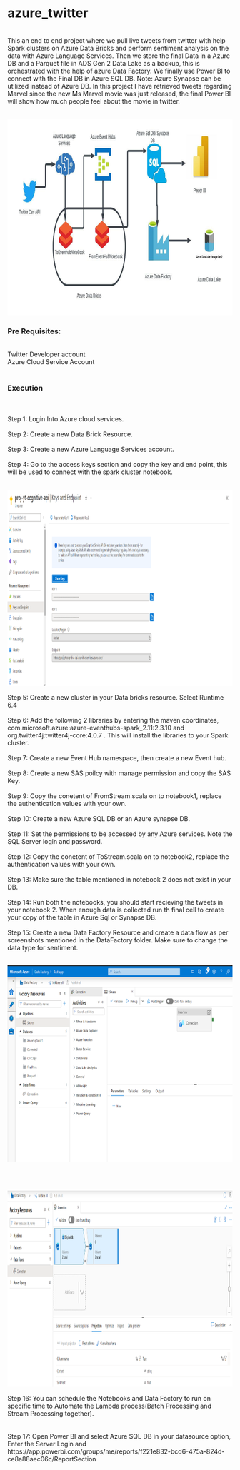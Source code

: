 # azure_twitter
<br>
This an end to end project where we pull live tweets from twitter with help Spark clusters on Azure Data Bricks and perform sentiment analysis on the data with Azure Language Services. Then we store the final Data in a Azure DB and a Parquet file in ADS Gen 2 Data Lake as a backup, this is orchestrated with the help of azure Data Factory. We finally use Power BI to connect with the Final DB in Azure SQL DB. Note: Azure Synapse can be utilized instead of Azure DB. In this project I have retrieved tweets regarding Marvel since the new Ms Marvel movie was just released, the final Power BI will show how much people feel about the movie in twitter.
<br>
<br>
<p>
    <img src="https://raw.githubusercontent.com/hari2595/azure_twitter/main/Azure%20DFD.jpeg" width="880" height="440" />
</p>
<h3> Pre Requisites: </h3><br>
Twitter Developer account <br>
Azure Cloud Service Account <br>
<br>
<h3> Execution </h3>
<br>
<br>
Step 1: Login Into Azure cloud services. <br><br>
Step 2: Create a new Data Brick Resource. <br><br>
Step 3: Create a new Azure Language Services account. <br><br>
Step 4: Go to the access keys section and copy the key and end point, this will be used to connect with the spark cluster notebook. <br><br>
<p>
    <img src="https://raw.githubusercontent.com/hari2595/azure_twitter/main/Azure%20Lanugage%20Services/cognitive-service-key-and-endpoints.PNG" width="880" height="440" />
</p>
Step 5: Create a new cluster in your Data bricks resource. Select Runtime 6.4 <br><br>
Step 6: Add the following 2 libraries by entering the maven coordinates, com.microsoft.azure:azure-eventhubs-spark_2.11:2.3.10 and org.twitter4j:twitter4j-core:4.0.7 . This will install the libraries to your Spark cluster. <br><br>
Step 7: Create a new Event Hub namespace, then create a new Event hub. <br><br>
Step 8: Create a new SAS poilcy with manage permission and copy the SAS Key. <br><br>
Step 9: Copy the conetent of FromStream.scala on to notebook1, replace the authentication values with your own. <br><br>
Step 10: Create a new Azure SQL DB or an Azure synapse DB.<br><br>
Step 11: Set the permissions to be accessed by any Azure services. Note the SQL Server login and password. <br><br>
Step 12: Copy the conetent of ToStream.scala on to notebook2, replace the authentication values with your own. <br><br>
Step 13: Make sure the table mentioned in notebook 2 does not exist in your DB. <br><br>
Step 14: Run both the notebooks, you should start recieving the tweets in your notebook 2. When enough data is collected run th final cell to create your copy of the table in Azure Sql or Synapse DB. <br><br>
Step 15: Create a new Data Factory Resource and create a data flow as per screenshots mentioned in the DataFactory folder. Make sure to change the data type for sentiment.<br><br>
<p>
    <img src="https://github.com/hari2595/azure_twitter/blob/main/Data%20Factory/2.PNG" width="880" height="440" />
</p><br><br>
 <p>
    <img src="https://github.com/hari2595/azure_twitter/blob/main/Data%20Factory/3.PNG" width="880" height="440" />
</p>
Step 16: You can schedule the Notebooks and Data Factory to run on specific time to Automate the Lambda process(Batch Processing and Stream Processing together). <br><br><br>
Step 17: Open Power BI and select Azure SQL DB in your datasource option, Enter the Server Login and
https://app.powerbi.com/groups/me/reports/f221e832-bcd6-475a-824d-ce8a88aec06c/ReportSection
